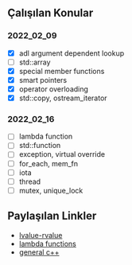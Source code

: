 ## Çalışılan Konular

### 2022_02_09

- [x] adl argument dependent lookup
- [ ] std::array
- [x] special member functions
- [x] smart pointers
- [x] operator overloading
- [x] std::copy, ostream_iterator

### 2022_02_16

- [ ] lambda function
- [ ] std::function
- [ ] exception, virtual override
- [ ] for_each, mem_fn
- [ ] iota
- [ ] thread
- [ ] mutex, unique_lock

## Paylaşılan Linkler

* [lvalue-rvalue](https://github.com/airbenders/Airbenders-wiki/wiki)
* [lambda functions](http://umich.edu/~eecs381/handouts/Lambda.pdf)
* [general c++](https://learnxinyminutes.com/docs/c++/)
